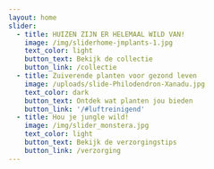 ```yaml
---
layout: home
slider:
  - title: HUIZEN ZIJN ER HELEMAAL WILD VAN!
    image: /img/sliderhome-jmplants-1.jpg
    text_color: light
    button_text: Bekijk de collectie
    button_link: /collectie
  - title: Zuiverende planten voor gezond leven
    image: /uploads/slide-Philodendron-Xanadu.jpg
    text_color: dark
    button_text: Ontdek wat planten jou bieden
    button_link: '/#luftreinigend'
  - title: Hou je jungle wild!
    image: /img/slider_monstera.jpg
    text_color: light
    button_text: Bekijk de verzorgingstips
    button_link: /verzorging
---
```



